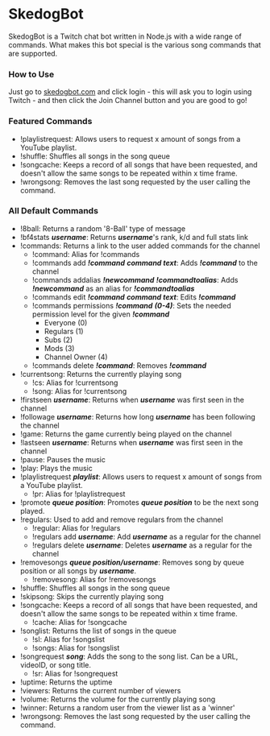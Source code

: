 # SkedogBot
SkedogBot is a Twitch chat bot written in Node.js with a wide range of commands. What makes this bot special is the various song commands that are supported.

### How to Use
Just go to [skedogbot.com](http://skedogbot.com) and click login - this will ask you to login using Twitch - and then click the Join Channel button and you are good to go!

### Featured Commands
* !playlistrequest: Allows users to request x amount of songs from a YouTube playlist.
* !shuffle: Shuffles all songs in the song queue
* !songcache: Keeps a record of all songs that have been requested, and doesn't allow the same songs to be repeated within x time frame.
* !wrongsong: Removes the last song requested by the user calling the command.

### All Default Commands
* !8ball: Returns a random '8-Ball' type of message
* !bf4stats **_username_**: Returns **_username_**'s rank, k/d and full stats link
* !commands: Returns a link to the user added commands for the channel
  * !command: Alias for !commands
  * !commands add **_!command_** **_command text_**: Adds **_!command_** to the channel
  * !commands addalias **_!newcommand_** **_!commandtoalias_**: Adds **_!newcommand_** as an alias for **_!commandtoalias_**
  * !commands edit **_!command_** **_command text_**: Edits **_!command_**
  * !commands permissions **_!command_** **_(0-4)_**: Sets the needed permission level for the given **_!command_**
    * Everyone (0)
    * Regulars (1)
    * Subs (2)
    * Mods (3)
    * Channel Owner (4)
  * !commands delete **_!command_**: Removes **_!command_**
* !currentsong: Returns the currently playing song
  * !cs: Alias for !currentsong
  * !song: Alias for !currentsong
* !firstseen **_username_**: Returns when **_username_** was first seen in the channel
* !followage **_username_**: Returns how long **_username_** has been following the channel
* !game: Returns the game currently being played on the channel
* !lastseen **_username_**: Returns when **_username_** was first seen in the channel
* !pause: Pauses the music
* !play: Plays the music
* !playlistrequest **_playlist_**: Allows users to request x amount of songs from a YouTube playlist.
  * !pr: Alias for !playlistrequest
* !promote **_queue position_**: Promotes **_queue position_** to be the next song played.
* !regulars: Used to add and remove regulars from the channel
  * !regular: Alias for !regulars
  * !regulars add **_username_**: Add **_username_** as a regular for the channel
  * !regulars delete **_username_**: Deletes **_username_** as a regular for the channel
* !removesongs **_queue position/username_**: Removes song by queue position or all songs by **_username_**.
  * !removesong: Alias for !removesongs
* !shuffle: Shuffles all songs in the song queue
* !skipsong: Skips the currently playing song
* !songcache: Keeps a record of all songs that have been requested, and doesn't allow the same songs to be repeated within x time frame.
  * !cache: Alias for !songcache
* !songlist: Returns the list of songs in the queue
  * !sl: Alias for !songslist
  * !songs: Alias for !songslist
* !songrequest **_song_**: Adds the song to the song list. Can be a URL, videoID, or song title.
  * !sr: Alias for !songrequest
* !uptime: Returns the uptime
* !viewers: Returns the current number of viewers
* !volume: Returns the volume for the currently playing song
* !winner: Returns a random user from the viewer list as a 'winner'
* !wrongsong: Removes the last song requested by the user calling the command.